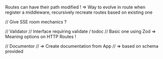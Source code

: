
Routes can have their path modified !
=> Way to evolve in route when register a middleware, recursively recreate routes based on existing one

// Give SSE room mechanics ?

// Validator
// Interface requiring validate / todoc
// Basic one using Zod
=> Meaning options on HTTP Routes !

// Documentor 
// => Create documentation from App
// => based on schema provided